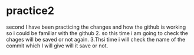 # practice2
second
I have been practicing the changes and how the github is working so i could be familiar with the github
2. so this time i am going to check the chages will be saved or not again. 
3.Thsi time i will check the name of the commit which I will give will it save or not.
